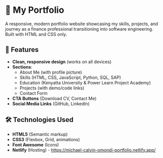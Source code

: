 # 🌟 My Portfolio

A responsive, modern portfolio website showcasing my skills, projects, and journey as a finance professional transitioning into software engineering. Built with HTML and CSS only.

## 🚀 Features

- **Clean, responsive design** (works on all devices)
- **Sections**:
  - About Me (with profile picture)
  - Skills (HTML, CSS, JavaScript, Python, SQL, SAP)
  - Education (Kenyatta University & Power Learn Project Academy)
  - Projects (with demo/code links)
  - Contact Form
- **CTA Buttons** (Download CV, Contact Me)
- **Social Media Links** (GitHub, LinkedIn)

## 🛠️ Technologies Used

- **HTML5** (Semantic markup)
- **CSS3** (Flexbox, Grid, animations)
- **Font Awesome** (Icons)
- **Netlify** (Hosting) - https://michael-calvin-omondi-portfolio.netlify.app/
